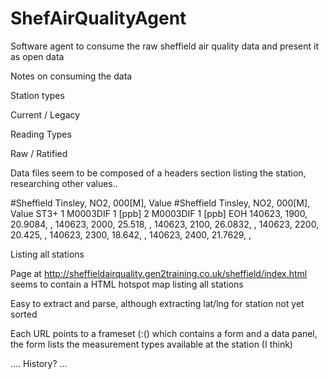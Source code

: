 

ShefAirQualityAgent
===================

Software agent to consume the raw sheffield air quality data and present it as open data


Notes on consuming the data

Station types

Current / Legacy

Reading Types

Raw / Ratified


Data files seem to be composed of a headers section listing the station, researching other values..

#Sheffield Tinsley, NO2, 000[M], Value
#Sheffield Tinsley, NO2, 000[M], Value
ST3+
1 M0003DIF 1 [ppb]
2 M0003DIF 1 [ppb]
EOH
140623, 1900, 20.9084,    , 
140623, 2000, 25.518,    , 
140623, 2100, 26.0832,    , 
140623, 2200, 20.425,    , 
140623, 2300, 18.642,    , 
140623, 2400, 21.7629,    , 




Listing all stations

Page at http://sheffieldairquality.gen2training.co.uk/sheffield/index.html seems to contain a HTML hotspot map listing all stations

<map name="Sheffield">
  <area shape="rect" coords="110,65,175,77" href="Groundhog1/index.html" alt="Groundhog 1">
  <area shape="rect" coords="195,40,260,52" href="Groundhog2/index.html" alt="Groundhog 2">
  <area shape="rect" coords="60,160,135,172" href="Groundhog3/index.html" alt="Groundhog 3">
  <area shape="rect" coords="75,105,150,117" href="Groundhog4/index.html" alt="Groundhog 4">
  <area shape="rect" coords="140,125,210,138" href="Groundhog5/index.html" alt="Groundhog 5">
  <area shape="rect" coords="45,128,130,140" href="Sheffield_Centre/index.html" alt="Sheffield Centre">
  <area shape="rect" coords="192,65,274,78" href="Sheffield_Tinsley/index.html" alt="Sheffield Tinsley">
  <area shape="rect" coords="180,100,260,111" href="Weather_Mast/index.html" alt="Weather Mast">

  <area shape="rect" coords="117,41,137,61" href="Sheffield_Centre/index.html" alt="Sheffield Centre">
  <area shape="rect" coords="148,114,168,134" href="Corn_Exchange/index.html" alt="Corn Exchange">
  <area shape="rect" coords="235,88,255,108" href="Haslewood_Close/index.html" alt="KALLE">
</map>

Easy to extract and parse, although extracting lat/lng for station not yet sorted

Each URL points to a frameset (:() which contains a form and a data panel, the form lists the measurement types available at the station (I think)

.... History? ...

